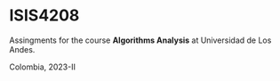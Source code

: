 # ISIS4208

Assingments for the course **Algorithms Analysis** at Universidad de Los Andes.

Colombia, 2023-II
